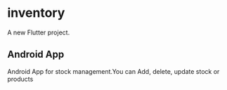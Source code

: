 # inventory

A new Flutter project.

## Android App

Android App for stock management.You can Add, delete, update stock or products
